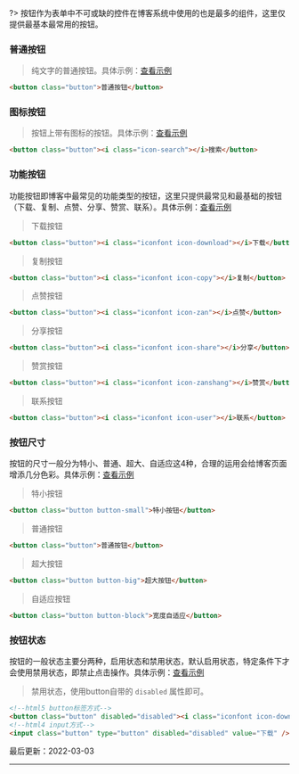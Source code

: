 ?> 按钮作为表单中不可或缺的控件在博客系统中使用的也是最多的组件，这里仅提供最基本最常用的按钮。

### 普通按钮

> 纯文字的普通按钮。具体示例：[查看示例](https://www.blogui.cn/design/view.html?pageurl=https://www.blogui.cn/examples/component-button.html)

```html
<button class="button">普通按钮</button>
```

### 图标按钮

> 按钮上带有图标的按钮。具体示例：[查看示例](https://www.blogui.cn/design/view.html?pageurl=https://www.blogui.cn/examples/component-button.html)

```html
<button class="button"><i class="icon-search"></i>搜索</button>
```

### 功能按钮

功能按钮即博客中最常见的功能类型的按钮，这里只提供最常见和最基础的按钮（下载、复制、点赞、分享、赞赏、联系）。具体示例：[查看示例](https://www.blogui.cn/design/view.html?pageurl=https://www.blogui.cn/examples/component-button.html)

> 下载按钮

```html
<button class="button"><i class="iconfont icon-download"></i>下载</button>
```

> 复制按钮

```html
<button class="button"><i class="iconfont icon-copy"></i>复制</button>
```

> 点赞按钮

```html
<button class="button"><i class="iconfont icon-zan"></i>点赞</button>
```

> 分享按钮

```html
<button class="button"><i class="iconfont icon-share"></i>分享</button>
```

> 赞赏按钮

```html
<button class="button"><i class="iconfont icon-zanshang"></i>赞赏</button>
```

> 联系按钮

```html
<button class="button"><i class="iconfont icon-user"></i>联系</button>
```

### 按钮尺寸

按钮的尺寸一般分为特小、普通、超大、自适应这4种，合理的运用会给博客页面增添几分色彩。具体示例：[查看示例](https://www.blogui.cn/design/view.html?pageurl=https://www.blogui.cn/examples/component-button.html)

> 特小按钮

```html
<button class="button button-small">特小按钮</button>
```

> 普通按钮

```html
<button class="button">普通按钮</button>
```

> 超大按钮

```html
<button class="button button-big">超大按钮</button>
```

> 自适应按钮

```html
<button class="button button-block">宽度自适应</button>
```

### 按钮状态

按钮的一般状态主要分两种，启用状态和禁用状态，默认启用状态，特定条件下才会使用禁用状态，即禁止点击操作。具体示例：[查看示例](https://www.blogui.cn/design/view.html?pageurl=https://www.blogui.cn/examples/component-button.html)

> 禁用状态，使用button自带的 `disabled` 属性即可。

```html
<!--html5 button标签方式-->
<button class="button" disabled="disabled"><i class="iconfont icon-download"></i>下载</button>
<!--html4 input方式-->
<input class="button" type="button" disabled="disabled" value="下载" />
```

最后更新：2022-03-03

---
